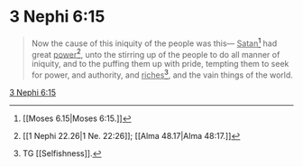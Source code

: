# 3 Nephi 6:15

> Now the cause of this iniquity of the people was this— <u>Satan</u>[^a] had great <u>power</u>[^b], unto the stirring up of the people to do all manner of iniquity, and to the puffing them up with pride, tempting them to seek for power, and authority, and <u>riches</u>[^c], and the vain things of the world.

[3 Nephi 6:15](https://www.churchofjesuschrist.org/study/scriptures/bofm/3-ne/6?lang=eng&id=p15#p15)


[^a]: [[Moses 6.15|Moses 6:15.]]
[^b]: [[1 Nephi 22.26|1 Ne. 22:26]]; [[Alma 48.17|Alma 48:17.]]
[^c]: TG [[Selfishness]].
